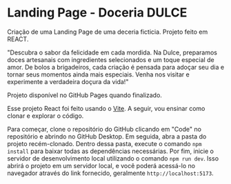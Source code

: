 # Landing Page - Doceria DULCE
 Criação de uma Landing Page de uma deceria ficticia. Projeto feito em REACT.
 
 "Descubra o sabor da felicidade em cada mordida. Na Dulce, preparamos doces artesanais com ingredientes selecionados e um toque especial de amor. De bolos a brigadeiros, cada criação é pensada para adoçar seu dia e tornar seus momentos ainda mais especiais. Venha nos visitar e experimente a verdadeira doçura da vida!"

Projeto disponível no GitHub Pages quando finalizado.

Esse projeto React foi feito usando o [Vite](https://pt.vitejs.dev/guide/). A seguir, vou ensinar como clonar e explorar o código.

Para começar, clone o repositório do GitHub clicando em "Code" no repositório e abrindo no GitHub Desktop. 
Em seguida, abra a pasta do projeto recém-clonado. Dentro dessa pasta, execute o comando `npm install` para baixar todas as dependências necessárias. 
Por fim, inicie o servidor de desenvolvimento local utilizando o comando `npm run dev`. Isso abrirá o projeto em um servidor local, e você poderá acessá-lo no navegador através do link fornecido, geralmente `http://localhost:5173`.
